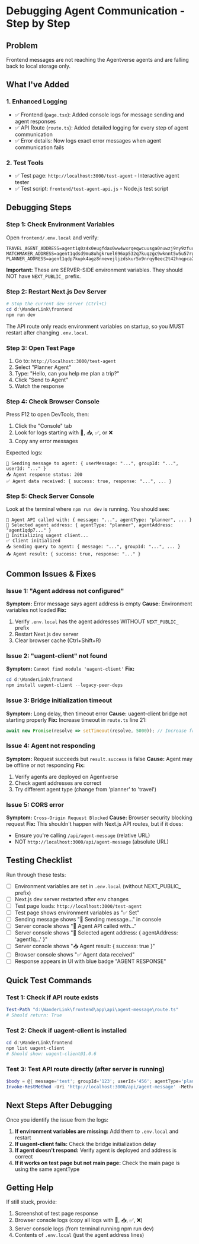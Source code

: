 # Debugging Agent Communication - Step by Step

## Problem
Frontend messages are not reaching the Agentverse agents and are falling back to local storage only.

## What I've Added

### 1. Enhanced Logging
- ✅ Frontend (`page.tsx`): Added console logs for message sending and agent responses
- ✅ API Route (`route.ts`): Added detailed logging for every step of agent communication
- ✅ Error details: Now logs exact error messages when agent communication fails

### 2. Test Tools
- ✅ Test page: `http://localhost:3000/test-agent` - Interactive agent tester
- ✅ Test script: `frontend/test-agent-api.js` - Node.js test script

## Debugging Steps

### Step 1: Check Environment Variables
Open `frontend/.env.local` and verify:
```env
TRAVEL_AGENT_ADDRESS=agent1q0z4x0eugfdax0ww4wxrqeqwcuusga0nuwzj9ny9zfuuc6c52wfyx3t8gey
MATCHMAKER_ADDRESS=agent1qdsd9mu8uhgkruel696xp532q7kuqzgc9wknnt5w5u57rg0atf5v2v5nrmt
PLANNER_ADDRESS=agent1qdp7kupk4agz8nnevejljzdskur5x9nrqy8eec2t42hnqpca2mdmzscfdpj
```

**Important:** These are SERVER-SIDE environment variables. They should NOT have `NEXT_PUBLIC_` prefix.

### Step 2: Restart Next.js Dev Server
```powershell
# Stop the current dev server (Ctrl+C)
cd d:\WanderLink\frontend
npm run dev
```

The API route only reads environment variables on startup, so you MUST restart after changing `.env.local`.

### Step 3: Open Test Page
1. Go to: `http://localhost:3000/test-agent`
2. Select "Planner Agent"
3. Type: "Hello, can you help me plan a trip?"
4. Click "Send to Agent"
5. Watch the response

### Step 4: Check Browser Console
Press F12 to open DevTools, then:
1. Click the "Console" tab
2. Look for logs starting with 🚀, 📥, ✅, or ❌
3. Copy any error messages

Expected logs:
```
🚀 Sending message to agent: { userMessage: "...", groupId: "...", userId: "..." }
📥 Agent response status: 200
✅ Agent data received: { success: true, response: "...", ... }
```

### Step 5: Check Server Console
Look at the terminal where `npm run dev` is running. You should see:
```
🎯 Agent API called with: { message: "...", agentType: "planner", ... }
📍 Selected agent address: { agentType: "planner", agentAddress: "agent1qdp7..." }
🔌 Initializing uagent client...
✅ Client initialized
📤 Sending query to agent: { message: "...", groupId: "...", ... }
📥 Agent result: { success: true, response: "..." }
```

## Common Issues & Fixes

### Issue 1: "Agent address not configured"
**Symptom:** Error message says agent address is empty
**Cause:** Environment variables not loaded
**Fix:** 
1. Verify `.env.local` has the agent addresses WITHOUT `NEXT_PUBLIC_` prefix
2. Restart Next.js dev server
3. Clear browser cache (Ctrl+Shift+R)

### Issue 2: "uagent-client" not found
**Symptom:** `Cannot find module 'uagent-client'`
**Fix:**
```powershell
cd d:\WanderLink\frontend
npm install uagent-client --legacy-peer-deps
```

### Issue 3: Bridge initialization timeout
**Symptom:** Long delay, then timeout error
**Cause:** uagent-client bridge not starting properly
**Fix:** Increase timeout in `route.ts` line 21:
```typescript
await new Promise(resolve => setTimeout(resolve, 5000)); // Increase from 2000
```

### Issue 4: Agent not responding
**Symptom:** Request succeeds but `result.success` is false
**Cause:** Agent may be offline or not responding
**Fix:**
1. Verify agents are deployed on Agentverse
2. Check agent addresses are correct
3. Try different agent type (change from 'planner' to 'travel')

### Issue 5: CORS error
**Symptom:** `Cross-Origin Request Blocked`
**Cause:** Browser security blocking request
**Fix:** This shouldn't happen with Next.js API routes, but if it does:
- Ensure you're calling `/api/agent-message` (relative URL)
- NOT `http://localhost:3000/api/agent-message` (absolute URL)

## Testing Checklist

Run through these tests:

- [ ] Environment variables are set in `.env.local` (without NEXT_PUBLIC_ prefix)
- [ ] Next.js dev server restarted after env changes
- [ ] Test page loads: `http://localhost:3000/test-agent`
- [ ] Test page shows environment variables as "✅ Set"
- [ ] Sending message shows "🚀 Sending message..." in console
- [ ] Server console shows "🎯 Agent API called with..."
- [ ] Server console shows "📍 Selected agent address: { agentAddress: 'agent1q...' }"
- [ ] Server console shows "📥 Agent result: { success: true }"
- [ ] Browser console shows "✅ Agent data received"
- [ ] Response appears in UI with blue badge "AGENT RESPONSE"

## Quick Test Commands

### Test 1: Check if API route exists
```powershell
Test-Path "d:\WanderLink\frontend\app\api\agent-message\route.ts"
# Should return: True
```

### Test 2: Check if uagent-client is installed
```powershell
cd d:\WanderLink\frontend
npm list uagent-client
# Should show: uagent-client@1.0.6
```

### Test 3: Test API route directly (after server is running)
```powershell
$body = @{ message='test'; groupId='123'; userId='456'; agentType='planner' } | ConvertTo-Json
Invoke-RestMethod -Uri 'http://localhost:3000/api/agent-message' -Method Post -Body $body -ContentType 'application/json'
```

## Next Steps After Debugging

Once you identify the issue from the logs:

1. **If environment variables are missing:** Add them to `.env.local` and restart
2. **If uagent-client fails:** Check the bridge initialization delay
3. **If agent doesn't respond:** Verify agent is deployed and address is correct
4. **If it works on test page but not main page:** Check the main page is using the same agentType

## Getting Help

If still stuck, provide:
1. Screenshot of test page response
2. Browser console logs (copy all logs with 🚀, 📥, ✅, ❌)
3. Server console logs (from terminal running npm run dev)
4. Contents of `.env.local` (just the agent address lines)
